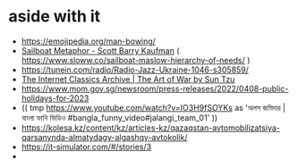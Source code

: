# aside with it 
- https://emojipedia.org/man-bowing/ 
- [Sailboat Metaphor - Scott Barry Kaufman](https://scottbarrykaufman.com/sailboat-metaphor/#:~:text=The%20human%20needs%20that%20comprise,work%20together%20toward%20greater%20stability.)  ( https://www.sloww.co/sailboat-maslow-hierarchy-of-needs/ )
- https://tunein.com/radio/Radio-Jazz-Ukraine-1046-s305859/
- [The Internet Classics Archive | The Art of War by Sun Tzu](http://classics.mit.edu/Tzu/artwar.html) 
- https://www.mom.gov.sg/newsroom/press-releases/2022/0408-public-holidays-for-2023
- (( tmp https://www.youtube.com/watch?v=IO3H9fSOYKs as 'অলস জমিদার | বাংলা ফানি ভিডিও #bangla_funny_video#jalangi_team_01' ))
- https://kolesa.kz/content/kz/articles-kz/qazaqstan-avtomobilizatsiya-qarsanynda-almatydagy-algashqy-avtokolik/
- https://it-simulator.com/#/stories/3
- 
